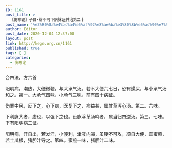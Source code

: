 ```yaml
---
ID: 1161
post_title: >
  《伤寒论》子目·辨不可下病脉证并治第二十
post_name: '%e3%80%8a%e4%bc%a4%e5%af%92%e8%ae%ba%e3%80%8b%e5%ad%90%e7%9b%ae%c2%b7%e8%be%a8%e4%b8%8d%e5%8f%af%e4%b8%8b%e7%97%85%e8%84%89%e8%af%81%e5%b9%b6%e6%b2%bb%e7%ac%ac%e4%ba%8c%e5%8d%81'
author: Editor
post_date: 2020-12-04 12:37:08
layout: post
link: http://kege.org.cn/1161
published: true
tags: [ ]
categories:
  - 伤寒论
---
```

<!-- wp:paragraph -->
<p><span class="has-inline-color has-secondary-color">合四法，方六首</span></p>
<!-- /wp:paragraph -->

<!-- wp:paragraph -->
<p>阳明病，潮热，大便微鞕，与大承气汤。若不大便六七日，恐有燥屎，与小承气汤和之。第一。大承气四味，小承气三味。前有四十病证。</p>
<!-- /wp:paragraph -->

<!-- wp:paragraph -->
<p>伤寒中风，反下之，心下痞，医复下之，痞益甚，属甘草泻心汤。第二。六味。</p>
<!-- /wp:paragraph -->

<!-- wp:paragraph -->
<p>下利脉大者，虚也，以强下之也。设脉浮革肠鸣者，属当归四逆汤。第三。七味。下有阳明病二证。</p>
<!-- /wp:paragraph -->

<!-- wp:paragraph -->
<p>阳明病，汗自出，若发汗，小便利，津液内竭，虽鞕不可攻，须自大便，宜蜜煎，若土瓜根，猪胆汁导之。第四。蜜煎一味，猪胆汁二味。</p>
<!-- /wp:paragraph -->